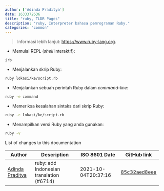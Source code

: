 ```yaml
---
author: ['Adinda Praditya']
date: 1633372636
title: "ruby, TLDR Pages"
description: "ruby, Interpreter bahasa pemrograman Ruby."
categories: "common"
---
```

> Informasi lebih lanjut: <https://www.ruby-lang.org>.

- Memulai REPL (_shell_ interaktif):

```bash
irb
```

- Menjalankan skrip Ruby:

```bash
ruby lokasi/ke/script.rb
```

- Menjalankan sebuah perintah Ruby dalam _command-line_:

```bash
ruby -e command
```

- Memeriksa kesalahan sintaks dari skrip Ruby:

```bash
ruby -c lokasi/ke/script.rb
```

- Menampilkan versi Ruby yang anda gunakan:

```bash
ruby -v
```
List of changes to this documentation


Author | Description | ISO 8601 Date | GitHub link
------|-----|-----|-----
[Adinda Praditya](mailto:apraditya@gmail.com) | ruby: add Indonesian translation (#6714) | 2021-10-04T20:37:16 | [85c32aed8eea](https://github.com/tldr-pages/tldr/commit/85c32aed8eea76fcc2cc3d0fd56a7a9092df1993)

